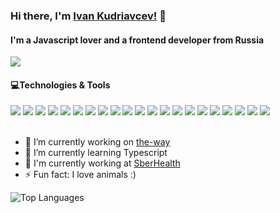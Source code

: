 ### Hi there, I'm [Ivan Kudriavcev!](https://github.com/nobody-dev) 👋 
#### I'm a Javascript lover and a frontend developer from Russia

<img src="https://user-images.githubusercontent.com/5713670/87202985-820dcb80-c2b6-11ea-9f56-7ec461c497c3.gif"/>

#### 💻Technologies & Tools
<div>
  <div>
    <img src="https://img.shields.io/badge/-Visual%20Studio%20Code-23A9F2?style=flat-square&logo=Visual%20Studio%20Code&logoColor=white"/>
    <img src="https://img.shields.io/badge/-WebStorm-23A9F2?style=flat-square&logo=WebStorm&logoColor=white"/>
    <img src="https://img.shields.io/badge/-Linux-A80030?style=flat-square&logo=Linux&logoColor=white"/>
    <img src="https://img.shields.io/badge/-Github-181717?style=flat-square&logo=GitHub&logoColor=white"/>
    <img src="https://img.shields.io/badge/-Gitlab-181717?style=flat-square&logo=Gitlab&logoColor=white"/>
    <img src="https://img.shields.io/badge/-Git-F44D27?style=flat-square&logo=Git&logoColor=white"/>
    <img src="https://img.shields.io/badge/-NPM-CB3837?style=flat-square&logo=NPM&logoColor=white"/>
    <img src="https://img.shields.io/badge/-Yarn-2188b6?style=flat-square&logo=Yarn&logoColor=white"/>
    <img src="https://img.shields.io/badge/-Trello-0079BF?style=flat-square&logo=Trello&logoColor=white"/>
    <img src="https://img.shields.io/badge/-Jira-0052CC?style=flat-square&logo=Jira&logoColor=white"/>
    <img src="https://img.shields.io/badge/-Slack-E01563?style=flat-square&logo=Slack&logoColor=white"/>
    <img src="https://img.shields.io/badge/-Figma-0AC97F?style=flat-square&logo=Figma&logoColor=white"/>
    <img src="https://img.shields.io/badge/-ESLint-4B32C3?style=flat-square&logo=ESLint&logoColor=white"/>
    <img src="https://img.shields.io/badge/-WebPack-1C78C0?style=flat-square&logo=WebPack&logoColor=white"/>
    <img src="https://img.shields.io/badge/-HTML5-E34F26?style=flat-square&logo=HTML5&logoColor=white"/>
    <img src="https://img.shields.io/badge/-CSS3-1572B6?style=flat-square&logo=CSS3&logoColor=white"/>
    <img src="https://img.shields.io/badge/-JavaScript-EFD81D?style=flat-square&logo=JavaScript&logoColor=white"/>
    <img src="https://img.shields.io/badge/-TypeScript-007ACC?style=flat-square&logo=typescript&logoColor=white"/>
    <img src="https://img.shields.io/badge/-Vue.js-42B883?style=flat-square&logo=Vue.js&logoColor=white"/>
    <img src="https://img.shields.io/badge/-Nuxt.js-2f495e?style=flat-square&logo=Nuxt.js&logoColor=white"/>
    <img src="https://img.shields.io/badge/-Jest-a2838b?style=flat-square&logo=Jest&logoColor=white"/>
  </div>
</div>

<br />

- 🔭 I’m currently working on [the-way](https://github.com/nobody-dev/the-way)
- 🌱 I’m currently learning Typescript
- 👯 I'm currently working at [SberHealth](https://sberhealth.ru/)
- ⚡ Fun fact: I love animals :)

![Top Languages](https://github-readme-stats.vercel.app/api/top-langs/?username=nobody-dev&layout=compact)
